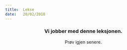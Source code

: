 ```yaml
---
title:  Lekse
date:   20/02/2018
---
```


### <center>Vi jobber med denne leksjonen.</center>
<center>Prøv igjen senere.</center>